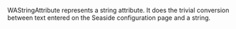 WAStringAttribute represents a string attribute. It does the trivial conversion between text entered on the Seaside configuration page and a string.